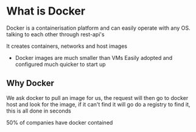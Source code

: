 # What is Docker

Docker is a containerisation platform and can easily operate with any OS.
talking to each other through rest-api's

It creates containers, networks and host images

- Docker images are much smaller than VMs
Easily adopted and configured
much quicker to start up

## Why Docker

We ask docker to pull an image for us, the request will then go to docker host
and look for the image, if it can't find it will go do a registry to find it,
this is all done in seconds

50% of companies have docker contained
